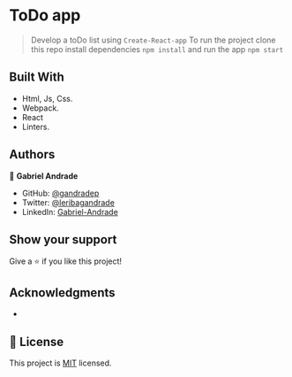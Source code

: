 # ToDo app
> Develop a toDo list using `Create-React-app`
> To run the project clone this repo install dependencies `npm install` and run the app `npm start`


## Built With

- Html, Js, Css.
- Webpack.
- React
- Linters.

## Authors

👤 **Gabriel Andrade**

- GitHub: [@gandradep](https://github.com/gandradep)
- Twitter: [@leribagandrade](https://twitter.com/leribagandrade)
- LinkedIn: [Gabriel-Andrade](https://www.linkedin.com/in/gabriel-andrade-silla-turca/)


## Show your support

Give a ⭐️ if you like this project!

## Acknowledgments
- 

## 📝 License

This project is [MIT](./LICENSE) licensed.

